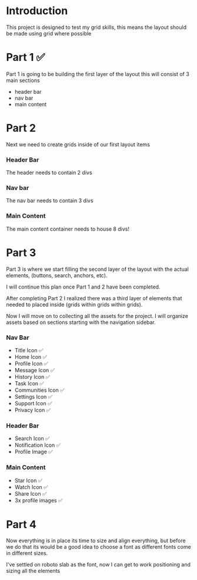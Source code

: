 # Introduction

This project is designed to test my grid skills, this means the layout should be made using grid where possible

# Part 1 ✅

Part 1 is going to be building the first layer of the layout this will consist of 3 main sections

- header bar
- nav bar 
- main content 

# Part 2

Next we need to create grids inside of our first layout items 

### Header Bar

The header needs to contain 2 divs

### Nav bar

The nav bar needs to contain 3 divs

### Main Content

The main content container needs to house 8 divs!

# Part 3

Part 3 is where we start filling the second layer of the layout with the actual elements, (buttons, search, anchors, etc).

I will continue this plan once Part 1 and 2 have been completed.

After completing Part 2 I realized there was a third layer of elements that needed to placed inside (grids within grids within grids).

Now I will move on to collecting all the assets for the project. I will organize assets based on sections starting with the navigation sidebar.

### Nav Bar

- Title Icon ✅
- Home Icon ✅
- Profile Icon ✅
- Message Icon ✅
- History Icon ✅
- Task Icon ✅
- Communities Icon ✅
- Settings Icon ✅
- Support Icon ✅
- Privacy Icon ✅

### Header Bar

- Search Icon ✅
- Notification Icon ✅
- Profile Image ✅

### Main Content

- Star Icon ✅
- Watch Icon ✅
- Share Icon ✅
- 3x profile images ✅

# Part 4

Now everything is in place its time to size and align everything, but before we do that its would be a good idea to choose a font as different fonts come in different sizes.

I've settled on roboto slab as the font, now I can get to work positioning and sizing all the elements


